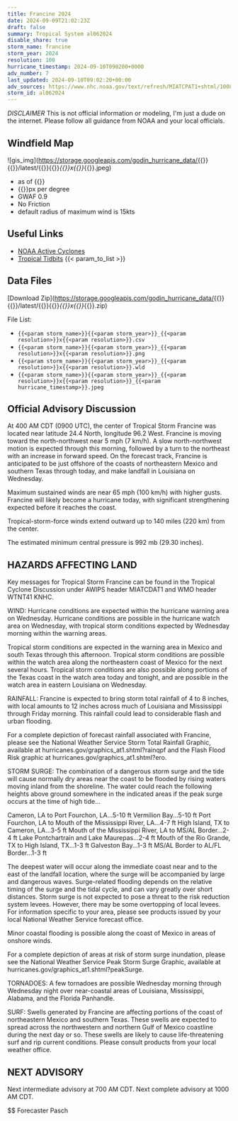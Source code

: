 ```yaml
---
title: Francine 2024
date: 2024-09-09T21:02:23Z
draft: false
summary: Tropical System al062024
disable_share: true
storm_name: francine
storm_year: 2024
resolution: 100
hurricane_timestamp: 2024-09-10T090200+0000
adv_number: 7
last_updated: 2024-09-10T09:02:20+00:00
adv_sources: https://www.nhc.noaa.gov/text/refresh/MIATCPAT1+shtml/100848.shtml;https://www.nhc.noaa.gov/refresh/graphics_at1+shtml/032729.shtml?cone
storm_id: al062024
---
```

*DISCLAIMER* This is not official information or modeling, I'm just a dude on the internet.  Please follow all guidance from NOAA and your local officials.

## Windfield Map
![gis_img](https://storage.googleapis.com/godin_hurricane_data/{{<param storm_name>}}{{<param storm_year>}}/latest/{{<param storm_name>}}{{<param storm_year>}}_{{<param resolution>}}x{{<param resolution>}}_{{<param hurricane_timestamp>}}.jpeg)

- as of {{<param last_updated>}}
- {{<param resolution>}}px per degree
- GWAF 0.9
- No Friction
- default radius of maximum wind is 15kts

## Useful Links
- [NOAA Active Cyclones](https://www.nhc.noaa.gov/)
- [Tropical Tidbits](https://www.tropicaltidbits.com/storminfo/)
{{< param_to_list >}}

## Data Files
[Download Zip](https://storage.googleapis.com/godin_hurricane_data/{{<param storm_name>}}{{<param storm_year>}}/latest/{{<param storm_name>}}{{<param storm_year>}}_{{<param resolution>}}x{{<param resolution>}}_{{<param hurricane_timestamp>}}.zip)

File List:
- `{{<param storm_name>}}{{<param storm_year>}}_{{<param resolution>}}x{{<param resolution>}}.csv`
- `{{<param storm_name>}}{{<param storm_year>}}_{{<param resolution>}}x{{<param resolution>}}.png`
- `{{<param storm_name>}}{{<param storm_year>}}_{{<param resolution>}}x{{<param resolution>}}.wld`
- `{{<param storm_name>}}{{<param storm_year>}}_{{<param resolution>}}x{{<param resolution>}}_{{<param hurricane_timestamp>}}.jpeg`


## Official Advisory Discussion
At 400 AM CDT (0900 UTC), the center of Tropical Storm Francine was
located near latitude 24.4 North, longitude 96.2 West. Francine is
moving toward the north-northwest near 5 mph (7 km/h).  A slow 
north-northwest motion is expected through this morning,
followed by a turn to the northeast with an increase in forward
speed.  On the forecast track, Francine is anticipated to be just
offshore of the coasts of northeastern Mexico and southern Texas
through today, and make landfall in Louisiana on Wednesday.
 
Maximum sustained winds are near 65 mph (100 km/h) with higher
gusts.  Francine will likely become a hurricane today, with
significant strengthening expected before it reaches the coast.
 
Tropical-storm-force winds extend outward up to 140 miles (220 km)
from the center.
 
The estimated minimum central pressure is 992 mb (29.30 inches).
 
 
HAZARDS AFFECTING LAND
----------------------
Key messages for Tropical Storm Francine can be found in the
Tropical Cyclone Discussion under AWIPS header MIATCDAT1 and WMO
header WTNT41 KNHC.
 
WIND: Hurricane conditions are expected within the hurricane
warning area on Wednesday.  Hurricane conditions are possible in the
hurricane watch area on Wednesday, with tropical storm conditions
expected by Wednesday morning within the warning areas.
 
Tropical storm conditions are expected in the warning area in Mexico
and south Texas through this afternoon.  Tropical storm conditions
are possible within the watch area along the northeastern coast
of Mexico for the next several hours.  Tropical storm conditions
are also possible along portions of the Texas coast in the watch
area today and tonight, and are possible in the watch area in
eastern Louisiana on Wednesday.
 
RAINFALL: Francine is expected to bring storm total rainfall of 4 to 
8 inches, with local amounts to 12 inches across much of Louisiana 
and Mississippi through Friday morning.  This rainfall could lead 
to considerable flash and urban flooding. 

For a complete depiction of forecast rainfall associated with 
Francine, please see the National Weather Service Storm Total 
Rainfall Graphic, available at 
hurricanes.gov/graphics_at1.shtml?rainqpf and the Flash Flood Risk 
graphic at hurricanes.gov/graphics_at1.shtml?ero.
 
STORM SURGE:  The combination of a dangerous storm surge and the
tide will cause normally dry areas near the coast to be flooded by
rising waters moving inland from the shoreline.  The water could
reach the following heights above ground somewhere in the indicated
areas if the peak surge occurs at the time of high tide...
 
Cameron, LA to Port Fourchon, LA...5-10 ft
Vermilion Bay...5-10 ft
Port Fourchon, LA to Mouth of the Mississippi River, LA...4-7 ft
High Island, TX to Cameron, LA...3-5 ft
Mouth of the Mississippi River, LA to MS/AL Border...2-4 ft
Lake Pontchartrain and Lake Maurepas...2-4 ft
Mouth of the Rio Grande, TX to High Island, TX...1-3 ft
Galveston Bay...1-3 ft
MS/AL Border to AL/FL Border...1-3 ft
 
The deepest water will occur along the immediate coast near and to
the east of the landfall location, where the surge will be
accompanied by large and dangerous waves.  Surge-related flooding
depends on the relative timing of the surge and the tidal cycle, and
can vary greatly over short distances.  Storm surge is not expected
to pose a threat to the risk reduction system levees.  However,
there may be some overtopping of local levees.  For information
specific to your area, please see products issued by your local
National Weather Service forecast office.
 
Minor coastal flooding is possible along the coast of Mexico in
areas of onshore winds.
 
For a complete depiction of areas at risk of storm surge
inundation, please see the National Weather Service Peak
Storm Surge Graphic, available at
hurricanes.gov/graphics_at1.shtml?peakSurge.

TORNADOES:  A few tornadoes are possible Wednesday morning through 
Wednesday night over near-coastal areas of Louisiana, Mississippi, 
Alabama, and the Florida Panhandle.
 
SURF:  Swells generated by Francine are affecting portions of the
coast of northeastern Mexico and southern Texas.  These swells are
expected to spread across the northwestern and northern Gulf of
Mexico coastline during the next day or so.  These swells are likely
to cause life-threatening surf and rip current conditions.  Please
consult products from your local weather office.
 
 
NEXT ADVISORY
-------------
Next intermediate advisory at 700 AM CDT.
Next complete advisory at 1000 AM CDT.
 
$$
Forecaster Pasch